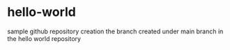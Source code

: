 # hello-world
sample github repository creation
the branch created under main branch in the hello world repository
